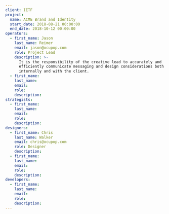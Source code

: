 ```yaml
---
client: IETF
project:
  name: ACME Brand and Identity
  start_date: 2018-08-21 00:00:00
  end_date: 2018-10-12 00:00:00
operators:
  - first_name: Jason
    last_name: Reimer
    email: jason@ocupop.com
    role: Project Lead
    description: >-
      It is the responsibility of the creative lead to accurately and
      efficiently communicate messaging and design considerations both
      internally and with the client.
  - first_name:
    last_name:
    email:
    role:
    description:
strategists:
  - first_name:
    last_name:
    email:
    role:
    description:
designers:
  - first_name: Chris
    last_name: Walker
    email: chris@ocupop.com
    role: Designer
    description:
  - first_name:
    last_name:
    email:
    role:
    description:
developers:
  - first_name:
    last_name:
    email:
    role:
    description:
---
```


